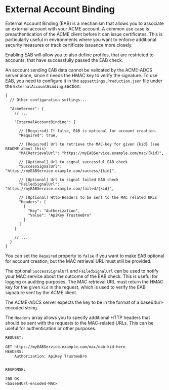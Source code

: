 # External Account Binding

External Account Binding (EAB) is a mechanism that allows you to associate an external account with your ACME account.
A common use case is preauthentication of the ACME client before it can issue certificates.
This is particularly useful in environments where you want to enforce additional security measures or track certificate issuance more closely.

Enabling EAB will allow you to also define profiles, that are restricted to accounts, that have successfully passed the EAB check.

An account sending EAB data cannot be validated by the ACME-ADCS server alone, since it needs the HMAC key to verify the signature.
To use EAB, you need to configure it in the `appsettings.Production.json` file under the `ExternalAccountBinding` section:

```jsonc
{
  // Other configuration settings...

  "AcmeServer": {
    // ...

    "ExternalAccountBinding": {

      // [Required] If false, EAB is optional for account creation.
      "Required": true,

      // [Required] Url to retrieve the MAC-key for given {kid} (see README about this)
      "MACRetrievalUrl": "https://myEABService.example.com/mac/{kid}",

      // [Optional] Url to signal successful EAB check
      "SuccessSignalUrl": "https://myEABService.example.com/success/{kid}",

      // [Optional] Url to signal failed EAB check
      "FailedSignalUrl": "https://myEABService.example.com/failed/{kid}",

      // [Optional] Http-Headers to be sent to the MAC related URLs
      "Headers": [
        {
          "Key": "Authorization",
          "Value": "ApiKey TrustmeBro"
        }
      ]
    }

    // ...
  }
}
```

You can set the `Required` property to `false` if you want to make EAB optional for account creation, but the MAC retrieval URL must still be provided.

The optional `SuccessSignalUrl` and `FailedSignalUrl` can be used to notify your MAC service about the outcome of the EAB check. This is useful for logging or auditing purposes.
The MAC retrieval URL must return the HMAC key for the given `kid` in the request, which is used to verify the EAB signature sent by the ACME client.

The ACME-ADCS server expects the key to be in the format of a base64url-encoded string.

The `Headers` array allows you to specify additional HTTP headers that should be sent with the requests to the MAC-related URLs. This can be useful for authentication or other purposes.

```txt
REQUEST:

GET https://myEABService.example.com/mac/eab-kid-here
HEADERS:
    Authorization: ApiKey TrustmeBro


RESPONSE:

200 OK
<base64Url-encoded-MAC>

```